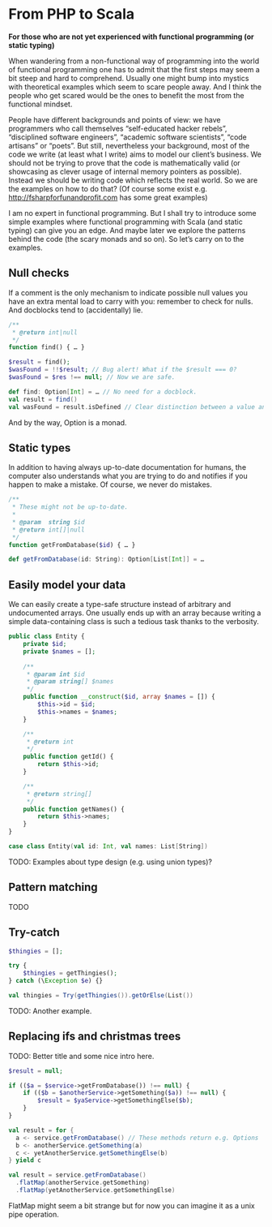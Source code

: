 # From PHP to Scala

**For those who are not yet experienced with functional programming (or static typing)**

When wandering from a non-functional way of programming into the world of functional programming one has to admit that the first steps may seem a bit steep and hard to comprehend. Usually one might bump into mystics with theoretical examples which seem to scare people away. And I think the people who get scared would be the ones to benefit the most from the functional mindset.

People have different backgrounds and points of view: we have programmers who call themselves “self-educated hacker rebels”, “disciplined software engineers”, “academic software scientists”, “code artisans” or “poets”. But still, nevertheless your background, most of the code we write (at least what I write) aims to model our client’s business. We should not be trying to prove that the code is mathematically valid (or showcasing as clever usage of internal memory pointers as possible). Instead we should be writing code which reflects the real world. So we are the examples on how to do that? (Of course some exist e.g. http://fsharpforfunandprofit.com has some great examples)

I am no expert in functional programming. But I shall try to introduce some simple examples where functional programming with Scala (and static typing) can give you an edge. And maybe later we explore the patterns behind the code (the scary monads and so on). So let’s carry on to the examples.

## Null checks

If a comment is the only mechanism to indicate possible null values you have an extra mental load to carry with you: remember to check for nulls. And docblocks tend to (accidentally) lie.

```php
/**
 * @return int|null
 */
function find() { … }

$result = find();
$wasFound = !!$result; // Bug alert! What if the $result === 0?
$wasFound = $res !== null; // Now we are safe.
```

``` scala
def find: Option[Int] = … // No need for a docblock.
val result = find()
val wasFound = result.isDefined // Clear distinction between a value and it’s existence.
```

And by the way, Option is a monad.

## Static types

In addition to having always up-to-date documentation for humans, the computer also understands what you are trying to do and notifies if you happen to make a mistake. Of course, we never do mistakes.

```php
/**
 * These might not be up-to-date.
 *
 * @param  string $id
 * @return int[]|null
 */
function getFromDatabase($id) { … }
```

```scala
def getFromDatabase(id: String): Option[List[Int]] = …
```

## Easily model your data

We can easily create a type-safe structure instead of arbitrary and undocumented arrays. One usually ends up with an array because writing a simple data-containing class is such a tedious task thanks to the verbosity.

```php
public class Entity {
    private $id;
    private $names = [];
    
    /**
     * @param int $id
     * @param string[] $names
     */
    public function __construct($id, array $names = []) {
        $this->id = $id;
        $this->names = $names;
    }

    /**
     * @return int
     */
    public function getId() {
        return $this->id;
    }

    /**
     * @return string[]
     */
    public function getNames() {
        return $this->names;
    }
}
```

```scala
case class Entity(val id: Int, val names: List[String])
```

TODO: Examples about type design (e.g. using union types)?

## Pattern matching

TODO

## Try-catch

```php
$thingies = [];

try {
    $thingies = getThingies();
} catch (\Exception $e) {}
```

```scala
val thingies = Try(getThingies()).getOrElse(List())
```

TODO: Another example.

## Replacing ifs and christmas trees

TODO: Better title and some nice intro here.

```php
$result = null;

if (($a = $service->getFromDatabase()) !== null) {
    if (($b = $anotherService->getSomething($a)) !== null) {
        $result = $yaService->getSomethingElse($b);
    }
}
```

```scala
val result = for {
  a <- service.getFromDatabase() // These methods return e.g. Options
  b <- anotherService.getSomething(a)
  c <- yetAnotherService.getSomethingElse(b)
} yield c
```

```scala
val result = service.getFromDatabase()
  .flatMap(anotherService.getSomething)
  .flatMap(yetAnotherService.getSomethingElse)
```

FlatMap might seem a bit strange but for now you can imagine it as a unix pipe operation.
